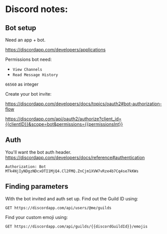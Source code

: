 # Discord notes:

## Bot setup

Need an app + bot.

https://discordapp.com/developers/applications

Permissions bot need:

- `View Channels`
- `Read Message History`

`66560` as integer

Create your bot invite:

https://discordapp.com/developers/docs/topics/oauth2#bot-authorization-flow

https://discordapp.com/api/oauth2/authorize?client_id={{clientID}}&scope=bot&permissions={{permissionsInt}}

## Auth

You'll want the bot auth header.
https://discordapp.com/developers/docs/reference#authentication

`Authorization: Bot MTk4NjIyNDgzNDcxOTI1MjQ4.Cl2FMQ.ZnCjm1XVW7vRze4b7Cq4se7kKWs`

## Finding parameters

With the bot invited and auth set up. Find out the Guild ID using:

`GET https://discordapp.com/api/users/@me/guilds`

Find your custom emoji using:

`GET https://discordapp.com/api/guilds/{{discordGuildId}}/emojis`

